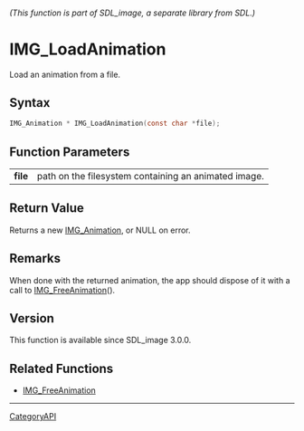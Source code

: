 ###### (This function is part of SDL_image, a separate library from SDL.)
# IMG_LoadAnimation

Load an animation from a file.

## Syntax

```c
IMG_Animation * IMG_LoadAnimation(const char *file);

```

## Function Parameters

|              |                                                      |
| ------------ | ---------------------------------------------------- |
| **file**     | path on the filesystem containing an animated image. |

## Return Value

Returns a new [IMG_Animation](IMG_Animation.md), or NULL on error.

## Remarks

When done with the returned animation, the app should dispose of it with a
call to [IMG_FreeAnimation](IMG_FreeAnimation.md)().

## Version

This function is available since SDL_image 3.0.0.

## Related Functions

* [IMG_FreeAnimation](IMG_FreeAnimation.md)

----
[CategoryAPI](CategoryAPI.md)
